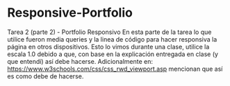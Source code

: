 # Responsive-Portfolio
Tarea 2 (parte 2) - Portfolio Responsivo 
En esta parte de la tarea lo que utilice fueron media queries y la linea de código <meta name="viewport" content="width=device-width, initial-scale=1.0"> para hacer responsiva la página en otros dispositivos. Esto lo vimos durante una clase, utilice la escala 1.0 debido a que, con base en la explicación entregada en clase (y que entendí) así debe hacerse. Adicionalmente en: https://www.w3schools.com/css/css_rwd_viewport.asp mencionan que así es como debe de hacerse.